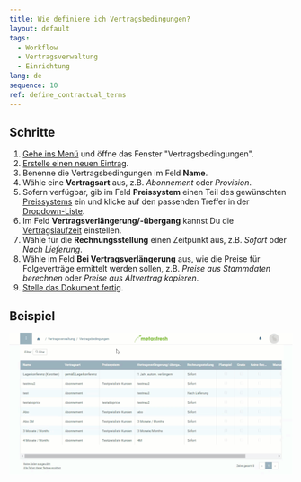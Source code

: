 ```yaml
---
title: Wie definiere ich Vertragsbedingungen?
layout: default
tags:
  - Workflow
  - Vertragsverwaltung
  - Einrichtung
lang: de
sequence: 10
ref: define_contractual_terms
---
```


## Schritte
1. [Gehe ins Menü](Menu) und öffne das Fenster "Vertragsbedingungen".
1. [Erstelle einen neuen Eintrag](Neuer_Datensatz_Fenster_Webui).
1. Benenne die Vertragsbedingungen im Feld **Name**.
1. Wähle eine **Vertragsart** aus, z.B. *Abonnement* oder *Provision*.
1. Sofern verfügbar, gib im Feld **Preissystem** einen Teil des gewünschten [Preissystems](Preissystem_anlegen) ein und klicke auf den passenden Treffer in der [Dropdown-Liste](Keyboard_Shortcuts_Liste).
1. Im Feld **Vertragsverlängerung/-übergang** kannst Du die [Vertragslaufzeit](Vertragslaufzeit_definieren) einstellen.
1. Wähle für die **Rechnungsstellung** einen Zeitpunkt aus, z.B. *Sofort* oder *Nach Lieferung*.
1. Wähle im Feld **Bei Vertragsverlängerung** aus, wie die Preise für Folgeverträge ermittelt werden sollen, z.B. *Preise aus Stammdaten berechnen* oder *Preise aus Altvertrag kopieren*.
1. [Stelle das Dokument fertig](BelegverarbeitungFertigstellen).

## Beispiel
![](assets/Vertragsbedingungen_definieren.gif)
